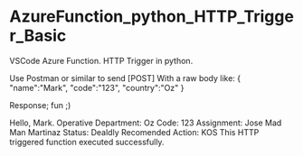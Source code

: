# AzureFunction_python_HTTP_Trigger_Basic
VSCode Azure Function. HTTP Trigger in python.

Use Postman or similar to send [POST]
With a raw body like:
{
    "name":"Mark",
    "code":"123",
    "country":"Oz"
}

Response; fun ;)

Hello, Mark.
Operative Department: Oz
Code: 123
Assignment: Jose Mad Man Martinaz
Status: Dealdly
Recomended Action: KOS
This HTTP triggered function executed successfully.
